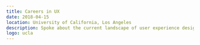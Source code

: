 ```yaml
---
title: Careers in UX
date: 2018-04-15
location: University of California, Los Angeles
description: Spoke about the current landscape of user experience design, what it means and where I see the field going as well as how to get into the field coming from a non-design background.
logo: ucla
---
```

